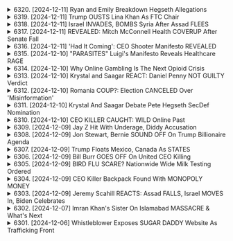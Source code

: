 <details>
<summary>6320. [2024-12-11] Ryan and Emily Breakdown Hegseth Allegations</summary><br>

<a href="https://www.youtube.com/watch?v=wpDoV0G7f6s" target="_blank">
    <img src="https://img.youtube.com/vi/wpDoV0G7f6s/maxresdefault.jpg" 
        alt="[Youtube]" width="200">
</a>

# Ryan and Emily Breakdown Hegseth Allegations

好的。以下為對提供文本進行的重點摘要整理：

**事件摘要:**

這份文本包含對於皮特・海吉斯（Pete Hegseth）的潛在官職（例如國防部首長）之候任進行的討論，並涉及他過往的行為爭議。爭議核心為他可能涉及婚外情及不誠實行為。 這份文本以一份警察報告書作為依據，並從不同角度分析了事件的複雜性。

**主要爭議與證據:**

*   **婚外情指控：** 警方報告書顯示皮特・海吉斯曾發生婚外情。 他承認自己有婚外情，甚至與婚外情對象子嗣。
*   **對婦女的不當行為：** 海吉斯的母親曾在電子郵件中嚴斥他不尊重女性。
*   **飲酒行為：** 他和另一個涉及的女性都飲酒過量，且可能影響了事件的判斷力。
*   **權力關係：** 有人懷疑海吉斯可能利用自己的權力來掩蓋自己的不當行為，或者通過金錢來壓制指控。

**不同角度的分析：**

*   **證據不足：** 許多人認為證據不足以證明海吉斯確實涉及任何不當行為。
*   **政治動機：** 一些人認為海吉斯的指控是出於政治動機，目的是為了阻止他擔任國防部首長。
*   **個人道德：** 即使海吉斯沒有犯法，他的行為也可能讓人對他的道德操守產生質疑。
*   **國家安全：** 有些人擔心海吉斯的不當行為可能會被利用，對國家安全造成威脅。

 **其他重要的觀點：**

*   **媒體偏見：** 提到一些人可能對《福斯與朋友》的主持人和評論員有偏見。
*   **潛在的國家安全風險：** 對於政府官員的個人行為（如飲酒和婚外情）是否構成國安風險進行探討。
*   **系統的腐敗：** 質疑五角大樓內部是否存在更深層的腐敗問題，並認為海吉斯可能是試圖打破這種腐敗的變革者，或是這種腐敗的一部分。

**結論：**

總體而言，這份文本對皮特・海吉斯產生爭議的行為和潛在的候任職位提出了質疑。 對於此事件的分析包括證據的評估、政治動機的懷疑、道德操守的考量，以及對潛在國安風險的警惕。
</details>

<details>
<summary>6319. [2024-12-11] Trump OUSTS Lina Khan As FTC Chair</summary><br>

<a href="https://www.youtube.com/watch?v=e5dVAax-_ws" target="_blank">
    <img src="https://img.youtube.com/vi/e5dVAax-_ws/maxresdefault.jpg" 
        alt="[Youtube]" width="200">
</a>

# Trump OUSTS Lina Khan As FTC Chair

以下是以上內容的重點摘要，以正式的用語、分節和小項方式呈現：

**一、核心論點：倫娜·康與反托拉斯政策的興起**

*   **政策轉變：** 倫娜·康（Lina Khan）作為聯邦貿易委員會（FTC）主席，代表了反托拉斯立場的重大轉變。她挑戰傳統的消費者福利標準（Consumer Welfare Standard），強調保護競爭，而非僅僅關注價格。
*   **挑戰傳統：** 康的強硬態度讓許多企業感到不安，並激發對她的強烈批評。她被指責濫訴訟、過於激進。
*   **跨黨派影響：** 康的立場得到右翼的關注和支援，特別是像馬特·蓋茨等保守派政治人物。這種跨黨派的支援增加了康影響力。
*   **大眾支持：** 康在媒體上備受關注，獲得大量支持。這使得企業界擔憂。

**二、消費者福利標準的爭論**

*   **傳統定義：** 消費者福利標準在過去很長時間裡被視為反托拉斯政策的核心，強調低價和更多選擇。
*   **康的立場：** 康認為，簡單地關注價格可能忽略了更廣泛的社會和道德考量，例如保障工人權益和支持小企業。
*   **企業界批評：** 企業界認為康的標準過於寬泛，可能阻礙創新和經濟增長。

**三、具體事件：FTC對合并收购的介入**

*   **案例分析：** FTC阻止了克羅格收購阿爾伯茨的案例，突顯了康在新時代的反托拉斯政策下，對於企業合併的嚴格審查。
*   **工人視角：** FTC的調查不僅關注消費者影響，還考慮到對勞工的影響，例如工資和工作機會的保障。

**四、政治層面的競爭**

*   **安德魯·費格森 (Andrew Ferguson) 的立場:** 針對費格森拒絕在節目上與康討論的事件，說明了康對傳統保守派媒體和意見領袖的威脅。
*   **媒體戰略：** 分析康如何在新的媒體空間（例如Hassan Piker的直播）建立影響力。

**五、總結**

*   **政策變革：**康的存在代表了美國反托拉斯政策的重要轉折，將競爭政策與勞工權益、社會公平等议题联系起来。
*   **未來展望：** 預計康的政策將引導FTC更加頻繁地對企業合併施加阻力，並推動對大企業更嚴格的監管。
*    **政治影響：** 康的跨黨派支持和媒體關注，代表了一種新型的政治力量，可能對美國的反托拉斯政策產生深遠影響。

希望這份摘要對您有所幫助。
</details>

<details>
<summary>6318. [2024-12-11] Israel INVADES, BOMBS Syria After Assad FLEES</summary><br>

<a href="https://www.youtube.com/watch?v=Va-PsMKboG8" target="_blank">
    <img src="https://img.youtube.com/vi/Va-PsMKboG8/maxresdefault.jpg" 
        alt="[Youtube]" width="200">
</a>

# Israel INVADES, BOMBS Syria After Assad FLEES

## 叙利亚衝突に関する Breaking Points 抜粋の主要点

本稿は、Breaking Pointsにおける動画の要約であり、シリア情勢に関する議論をまとめたものです。

**1. イスラエルのシリア攻撃とアメリカの対応:**

*   **イスラエルの行動:** イスラエルはシリア国内で少なくとも300か所の軍事拠点を攻撃し、シリアの空軍と海軍を破壊したと主張。目的はシリアの武装解除であると示唆。
*   **アメリカの立場:** アメリカ政府はイスラエルの攻撃に対し、公表された情報に基づいて懸念を示す一方、イスラエルとの非公開な対話を通じて問題を解決しようとしている。イスラエルとの同盟関係を重視する一方で、シリアの和平プロセスを混乱させる可能性についても認識。
*   **アメリカ報道官の発言:** シリアのガラン州におけるイスラエルの作戦とダマスカス近辺での攻撃についてイスラエル側に確認を求めている。

**2. シリアの状況と歴史的背景:**

*   **内戦と国家崩壊:** 過去のイラク侵攻や現在の対立におけるアメリカとイスラエルの政策は、シリアの国家能力を損ない、内戦と国家崩壊を招いたと主張。
*   **破綻国家とテロの温床:** シリアの国家崩壊により、アルカイダやISISなどのテロ組織がシリアとイラクに流入し、テロの温床となったと主張。
*   **武装解除の結果：**シリアを武装解除するというイスラエルの主張は、長期的に不安定な状況を生み出す可能性があると危疑されている。

**3. 問題点と懸念事項:**

*   **アメリカの対シリア政策の一貫性の欠如：** アメリカ政府は、イスラエルの行動に対する批判的発言を控え、イスラエルとの対話に重点を置いていることから、対シリア政策の一貫性について疑問の声が上がっている。
*   **シリアの主権侵害：** イスラエルのシリア攻撃は、シリアの主権を侵害する行為であると懸念されている。
*   **破綻国家によるテロの再燃：** シリアの国家崩壊により、再びテロ組織が勢力を拡大する可能性があると危惧されている。

**4. その他:**

*   動画では、シリアにおけるアメリカとイスラエルの政策が、長期的な不安定化とテロの増大を招いたと強く批判されている。
*   イスラエルのシリア攻撃については、その目的と結果について疑問が呈され、長期的な和平への影響を懸念する声が上がっている。
*   シリアの主権と、地域全体の安定を守るために、国際社会がより積極的な役割を果たすべきだと主張されている。
</details>

<details>
<summary>6317. [2024-12-11] REVEALED: Mitch McConnell Health COVERUP After Senate Fall</summary><br>

<a href="https://www.youtube.com/watch?v=he9EFhgzrJM" target="_blank">
    <img src="https://img.youtube.com/vi/he9EFhgzrJM/maxresdefault.jpg" 
        alt="[Youtube]" width="200">
</a>

# REVEALED: Mitch McConnell Health COVERUP After Senate Fall

好的，這是根據提供的文字資料的重點整理，以條列式呈現，並以客觀、正式的用語呈現：

**一、米奇·麥康奈爾（Mitch McConnell）的健康狀況及政治立場**

*   **健康問題：** 米奇·麥康奈爾近期出現身體不適現象，包括跌倒及需要使用絆創膏和手腕護墊。影片展示他的臉部有絆創膏，手腕腫脹發紫。
*   **堅持留任：** 儘管有健康問題，麥康奈爾拒絕請辭，仍堅守共和黨參議院少數派領袖職位，準備迎接即將到來的多數派領袖職位。
*   **對烏克蘭的政治立場：** 麥康奈爾對於持續資助烏克蘭持堅定態度，認為這是攸關民主主義存亡的議題，並積極推動相關資金撥款。
*   **堅持工作的理由：** 麥康奈爾對於自己能夠在議會主動控制資金，並且是掌控議會的委員會主席，對於持續執政有強烈的動力。

**二、對比及補充資訊**

*   **羅伯‧桑德斯 (Bernie Sanders) 的退休計畫：** 桑德斯在一次採訪中表示，他目前任期結束後（89歲時）可能不會再參選，暗示這將是他最後一次任期。
*   **對年齡與政治服務的討論：** 影片中提出，麥康奈爾的年齡可能適合更有活力、想法更清晰的新任議員。

**三、其他**

*   **對政治人物形象的討論：** 影片中對於政治人物呈現親民形象（例如與民眾同坐在飛機上、吃簡單的鮪魚三明治）進行討論。
*   **對個人行為的觀察：** 影片中提到，麥康奈爾堅持自己吃簡單的鮪魚三明治，而不是將其帶到高級艙。

**總結：**

影片內容主要焦點在於討論米奇·麥康奈爾的健康狀況與他為何仍執意繼續留在參議會，並強調他持續支持向烏克蘭撥款，對於民主主義的推動有高度貢獻。影片也輔以對羅伯‧桑德斯退休計畫以及對於政治人物形象的討論，更加完整地呈現政治生態，並引起思考。
</details>

<details>
<summary>6316. [2024-12-11] 'Had It Coming': CEO Shooter Manifesto REVEALED</summary><br>

<a href="https://www.youtube.com/watch?v=SZGf1fbSXpg" target="_blank">
    <img src="https://img.youtube.com/vi/SZGf1fbSXpg/maxresdefault.jpg" 
        alt="[Youtube]" width="200">
</a>

# 'Had It Coming': CEO Shooter Manifesto REVEALED

## Breaking Points の議論まとめ：ユナイテッドヘルスケアー CEO 銃撃事件と医療制度への批判

Breaking Points の議論は、ユナイテッドヘルスケアー CEO であるスティーブン・マンギオンの銃撃死事件を起点とし、医療制度全体に対する広範な批判へと展開しました。

**1. 事件の概要と反応**

*   マンハッタンの路上で発生した銃撃事件により、CEO のスティーブン・マンギオンが死亡。
*   オンライン上で事件に対する反応が分かれ、ドン・ジュニアらの扇動的な投稿や、事件犯を擁護するような声も上がった。
*   議論は、ゴッサム・シティやバットマンの世界観を引き合いに出し、社会の混沌と暴力を反映しているとの指摘もなされた。

**2. 医療制度への批判**

*   ユナイテッドヘルスケアのような企業が、患者のケアよりも株主の利益を优先する医療制度を批判。
*   企業が莫大な利益を得ながら、必要なケアが受けられない人々がいる現状に対する不満が表明された。
*   医療制度の腐敗を定期的に調査していないジャーナリストやメディアへの批判も行った。

**3. トーン・ポリシングと道徳的責任**

*   医療制度に憤慨する人々のトーン・ポリシング (感情的な表現を抑えることで意見の正当性を疑う行為) が問題視された。
*   エッジ・ロードのケンのような強硬な論調を持つ人々への批判が認められつつも、事件犯を擁護するような立場は許容されないとの意見が述べられた。
*   事件を批判する際には、道徳的エネルギーを正しい方向へ向けることが重要であるとし、システム全体の批判を促した。

**4. バットマンとの類似性と社会への示唆**

*   事件の展開や社会の反応は、バットマンの暗く歪んだゴッサム・シティを彷彿とさせる。
*   ブルース・ウェイン（バットマン）の世界観を引き合いに出し、社会の不正や格差を解決するために、資源 (富) をどのように活用すべきかという問いを提起した。
*   富裕層が資源を不正に行使するのではなく、社会問題解決のための慈善活動や支援に貢献すべきであるとの示唆を行った。

**5. まとめ**

事件を起点に、医療制度における問題点や道徳的責任、社会全体の構造的な課題に対する議論が展開された。単なる刑事事件ではなく、社会システム全体の改善を促すことを目的とした議論である。
</details>

<details>
<summary>6315. [2024-12-10] "PARASITES" Luigi's Manifesto Reveals Healthcare RAGE</summary><br>

<a href="https://www.youtube.com/watch?v=lPGFHo_BIgY" target="_blank">
    <img src="https://img.youtube.com/vi/lPGFHo_BIgY/maxresdefault.jpg" 
        alt="[Youtube]" width="200">
</a>

# "PARASITES" Luigi's Manifesto Reveals Healthcare RAGE

## 阿卡迪亞 (Acadia) 醫療機構 醜聞重點整理

以下以客觀且結構化的方式，整理了影片中關於阿卡迪亞醫療機構的指控和相關問題。

**一、核心問題：營利至上的醫療體系**

*  美國的醫療體系優先照顧企業高管和股東的利益，而非病患和社會福祉。阿卡迪亞醫療機構被視為此現象的縮影。

**二、阿卡迪亞的具體指控**

* **詐欺行為:**
    *  偽造病歷，編造記錄以規避責任並增加保險支付金額。
    *  不提供必要的治療，以壓低成本並最大化利潤。
    *  非法約束患者，使其接受不必要的治療，以獲得更多保險理赔。
* **人道關懷缺失:**
    *  嚴重人手不足，導致患者長時間沒有人監護，甚至在無人知曉的情況下死亡。
    *  對暴行與疏忽的指控不斷，導致多家機構遭到調查與封閉（例如：犹他州的分支機構）。
    *  員工遭到過度勞累，並在銷售壓力下偽造記錄。
* **阻礙改革的努力:**
    *  利用政治献金影響立法，阻止可能影響其业务模式的法案（例如：允許藥局直接提供美沙酮）。
    *  在遊說過程中宣稱美沙酮治療與藥物結合才是“黃金標準”，以維護其商業利益，即使這並非真正的最佳方案。
    *  其CEO公开承认，来自和解协议的资金对公司来说是一笔“巨大的福音”。

**三、相關的政治經濟因素**

* **選舉資金與遊說:**
    *  大量資金流入華盛頓，影響醫療保健政策的制定。
    *  政治家對於醫療保險改革的努力有限，即使公眾對於普遍醫療保健的支持度不斷提高。
* **普遍醫療保健的阻礙:**
    *  對於全民医保的支持度虽然在增长，但仍受到政治阻礙。
    *  僅有少數政治家（如伯尼·桑德斯）积极推动以人为本的医療体系变革。

**四、對醫療體系的總結**

*  整個醫療體系充斥著貪婪的中间商，並將患者置於次要地位。
*  現有系統鼓勵虐待患者以獲利，並與阿卡迪亞的行為相符。
*  需要徹底改革，将重点放在人道关懷和患者福祉上。

**結論：**
影片強調，阿卡迪亞醫療機構的案例並非孤例，而是美國營利至上的醫療體系中普遍存在的弊端。若要建立一個真正以人為本的醫療體系，需要進行根本性的改革，清除貪婪的結構，並將疾病治療視為基本人權，而非营利手段。
</details>

<details>
<summary>6314. [2024-12-10] Why Online Gambling Is The Next Opioid Crisis</summary><br>

<a href="https://www.youtube.com/watch?v=qJw7lIO9KeE" target="_blank">
    <img src="https://img.youtube.com/vi/qJw7lIO9KeE/maxresdefault.jpg" 
        alt="[Youtube]" width="200">
</a>

# Why Online Gambling Is The Next Opioid Crisis

## 提拔賭博產業問題之重點整理

以下為針對文本內容，以正式用語和條列式整理之重點摘要，並劃分小節以利閱讀：

**第一節：問題背景與核心論點**

*   **核心論點：** 提拔認為線上賭博產業正迅速發展，對個人和社會造成嚴重的危害，猶如昔日美國鴉片危機或製藥公司濫用止痛藥般，將形成大規模的賭博成癮問題。
*   **商業模式：** 線上賭博產業的商業模式在根本上是不道德的，它透過鎖定易於上癮的群體（“勝者被禁止，敗者被榨乾”）、推廣單場投注等手段獲利，在經濟利益驅動下犧牲了個人福祉。
*   **負面影響：** 提拔擔心賭博成癮將導致家庭暴力、精神疾病和自殺率上升等社會問題。

**第二節：線上賭博產業的具體手法與危害**

*   **單場投注（Single-Game Parlays）：** 線上博彩公司積極推廣「單場串關」，此類賭注雖然誘人，但獲利機率極低，實際上是誘使賭徒頻繁投注的手段。
*   **目標客群：** 線上賭博產業鎖定易成癮族群，透過廣告、獎勵和便捷的投注方式加深成癮行為。
*   **運動聯盟與博彩公司：** 博彩公司與體育聯盟的合作日益緊密，將進一步腐蝕體育運動的公正性與完整性。

**第三節：解決方案建議**

提拔提出以下解決方案，主張回歸更傳統、更嚴格的賭博監管方式：

*   **實體賭場制：** 提倡像英國模式，將賭博活動限制在實體賭場，藉由現金交易和前往賭場的物理行動，增加摩擦，抑制衝動賭博。
*   **公平性原則：** 博彩公司需要遵守公平遊戲原則，如果宣稱任何人都可以贏利，就必須確保所有人都有獲利的机会。
*   **監管與監督：** 嚴格監管體育聯盟與賭博公司的合作，防止利益衝突，維護體育賽事的公正性。
*   **避免過度干預：** 提拔強調避免過度監管，但認為在維護公共利益方面，政府有必要的介入權。

**第四節：對私權及自由的警示**

提拔警告指出，除了政府之外，私營產業也可能威脅個人自由和權利。他強調，賭博公司所造成的危害，是對美國家庭和社會的直接威脅。

**總結：**

提拔認為，線上博彩的快速發展正在形成一個新的社會危機。他呼籲政府、民眾與社會各界，正視問題、採取行動、嚴格監管博彩產業，以保護個人、家庭和社會的利益。
</details>

<details>
<summary>6313. [2024-12-10] Krystal and Saagar REACT: Daniel Penny NOT GUILTY Verdict</summary><br>

<a href="https://www.youtube.com/watch?v=yAKot3_D4rs" target="_blank">
    <img src="https://img.youtube.com/vi/yAKot3_D4rs/maxresdefault.jpg" 
        alt="[Youtube]" width="200">
</a>

# Krystal and Saagar REACT: Daniel Penny NOT GUILTY Verdict

## 文章重點整理：法庭權力、精神健康與社會問題

**一、法庭與權力濫用的問題**

*   **企業訴訟與利益衝突：** 許多法官因持股、投資或配偶關係等原因與企業有利益衝突。
*   **裁決購物（Judge Shopping）：** 企業可選擇對其有利的法庭進行訴訟，尤其在如Elon Musk與X平台（前身Twitter）的案例中可見。
*   **法官權力濫用：** 對法官權力過大的擔憂，認為可能導致腐敗與不公正的裁決，影響司法公義。

**二、精神健康系統的缺陷與案例分析：**

*   **精神健康體系資源不足：** 精神病房床位嚴重缺乏，醫療資源分配不均。
*   **精神健康機關營利性質：** 許多精神病院為營利機構，可能不願意處理複雜或成本較高的病患案例，造成困境。
*   **個權利與公共安全：** 在保障精神病患人權與自決的同時，也需要確保公共安全。過度傾向前者可能導致類似喬丹·內事件的悲劇發生，即精神病患對他人造成傷害。
*   **虐待與疏忽：** M&R (精神健康相關機構)內存在虐待與疏忽現象，亟需改善。
*   **案例：紐約地鐵事件：** 發生在紐約地鐵上的事件凸顯了缺乏社會支持和精神健康資源對弱勢群體的影響。

**三、社會問題與紐約市現況**

*   **交通系統安全問題：** 紐約地鐵的安全性問題加劇，給通勤者帶來威脅，特別是那些在清晨或深夜搭乘交通工具的服務業人員。
*   **底層勞動者的困境：** 清潔員、酒保等底層勞動者不僅遭受暴力威脅，還需要支付高額稅金，生存狀況惡劣。
*   **富者外流：** 富裕階層正在前往新澤西州或佛羅里達州等地區，導致紐約市社會資源和稅收流失。
*   **經濟不平等：** 上述現象加劇了紐約市の經濟社會不平等，需要更完善的社會福利制度。

**四、對獨立媒體的呼籲**

*   **支持獨立媒體：** 呼籲通過訂閱breakingpoints tocom來支持獨立媒體的發展，以提供更真實、多元的視角。

總體來說，該文章批判了權力濫用，尤其關注司法系統，並強調了精神健康系統的不足及其對社會問題的影響。文章呼籲更完善的社會福利制度，以及對獨立媒體的支援。
</details>

<details>
<summary>6312. [2024-12-10] Romania COUP?: Election CANCELED Over 'Misinformation'</summary><br>

<a href="https://www.youtube.com/watch?v=1UWCuhwblvM" target="_blank">
    <img src="https://img.youtube.com/vi/1UWCuhwblvM/maxresdefault.jpg" 
        alt="[Youtube]" width="200">
</a>

# Romania COUP?: Election CANCELED Over 'Misinformation'

## 羅馬尼亞選舉與地緣政治分析：重點整理

本篇文章針對羅馬尼亞局勢，尤其關注選舉過程、外來干預疑慮及相關地緣政治意義提供分析。

**一、選舉過程與疑慮：**

*   **選舉延期與爭議：** 羅馬尼亞總統選舉首輪選舉延期，可能在春季進行重選，引發對選舉合法性與公平性的質疑。
*   **外來干預疑慮：** 存在對羅馬尼亞選舉可能受到外部勢力干預的擔憂，與2016年美國總統大選類似。提及了Facebook、Twitter等社交平台，以及對選舉運動可能存在的資金干預的質疑。
*   **諜報報告爭議：** 前任總統曝光了與選舉相關的諜報報告，引發了關於外部干預的猜測，並受到最高法院的裁決。

**二、地緣政治重要性：**

*   **戰略位置：** 羅馬尼亞位於黑海沿岸，戰略位置顯著。
*   **NATO 基地擴建：** 羅馬尼亞東南部將興建歐洲最大的NATO基地，預計將超過德國的拉姆施泰因基地，顯示 NATO 加強在該地區存在與軍事實力的意圖。
*   **黑海地區安全：** 基地的建設旨在提升在黑海地區的軍事能力，對抗俄羅斯日益增長的影响力。
*   **關鍵盟友角色：** 羅馬尼亞已被視為在烏克蘭戰爭中重要的盟友，其地緣位置和軍事基礎設施至關重要。

**三、對民主和外交政策的批評：**

*   **干預選舉的雙重標準：** 指出以“民主”之名行使干預羅馬尼亞選舉行為的做法，與西方國家強調的民主原則相悖。
*   **歐盟和 NATO 的意圖：** 質疑歐盟和 NATO 干預羅馬尼亞選舉的意圖，並認為這些行為可能源自於對羅馬尼亞過往歷史的擔憂。
*   **假偽與矛盾：**批評西方國家在推廣民主的同時，卻採取干涉他國內政的行為，顯示其存在虛偽和矛盾。
*   **對國內政治的潛在影響：** 質疑選舉干預可能對羅馬尼亞國內政治，以及對羅馬尼亞人民自主決斷權的影響。

**四、總結:**

文章分析羅馬尼亞選舉的複雜局勢，不僅關注選舉過程的合法性，更將目光投向相關國家在地緣政治上的考量。作者對於西方國家的干預行為持批判態度，並且呼籲對民主原則和政治干預之間的平衡進行深思。
</details>

<details>
<summary>6311. [2024-12-10] Krystal And Saagar Debate Pete Hegseth SecDef Nomination</summary><br>

<a href="https://www.youtube.com/watch?v=7SRiTQiLjyA" target="_blank">
    <img src="https://img.youtube.com/vi/7SRiTQiLjyA/maxresdefault.jpg" 
        alt="[Youtube]" width="200">
</a>

# Krystal And Saagar Debate Pete Hegseth SecDef Nomination

好的，以下是對原文的重點整理，以小節和條列式呈現，力求清晰、客觀：

**核心論點：對 Pete Hegseth 的評價與 Trump 政府外務政策展望**

講者對於 Pete Hegseth 成為白宮人事官員抱持樂觀看法，認為 Hegseth 至少具備反對軍事擴張的本能，與 Ron Desantis 相比，Hegseth 更讓人滿意。講者同時對 Trump 政府的外交政策進行了詳細分析，並對其可能發展方向表達了擔憂。

**一、 對 Pete Hegseth 的觀點**

*   **反對軍事擴張：** Hegseth 至少具備不願讓美國捲入海外戰爭的本能。講者認為這點比 Ron Desantis 更重要。
*   **人事任命樂觀：** 講者認為 Hegseth 上任後，可以清除白宮和 Pentagon 內許多官僚，實現改革。
*   **軍隊改革迫切：** 美軍士氣低落、募集困難，需要大規模改革才能應對潛在危機；講者呼籲恢復軍隊士氣，並改善募集狀況。

**二、 對 Trump 政府外交政策的擔憂**

*   **對敘利亞、伊朗持中立態度：** 講者對 Trump 政府近期對敘利亞的回應表示讚賞，並希望 Trump 內閣保持對伊朗的克制態度與不干預政策；他認為 Trump 應該避免僱用支持政權更迭的幕僚，例如 Mike Waltz。
*   **對中台衝突的擔憂：** 講者引用 Bo Woodward 報導指出，Trump 早在 2016 年就暗示如果中國攻打台灣，美國無能為力，並對 Trump 的修辭表達了擔憂。
*  **軍工利弊：** 講者批評樂克希德·马丁等軍工企業的操作模式，認為他們造成的損害比好處多，並呼籲減少 Pentagon 內中高層官員，以降低資源浪費。

**三、 對美國國內政治的批判**

*   **文化保守主義的風險：**講者批判文化保守主義下擁有的寡頭政治議程，認為這會成為保守勢力的幫兇；他強調文化保守主義會被用來推動不符合人民期望的政策。
*   **種族議題的敏感性：** 講者批評一些政府培訓計畫加劇了種族對立，並使不誠實的種族主義者受益，他呼籲停止這些項目。

**四、 對二戰太平洋戰爭的思考**

*   **反思歷史經驗：** 講者通過學習太平洋戰爭的歷史，反思美國的現狀，對美國的發展表示擔憂。

**總體來看，講者對 Hegseth 的人事任命抱有希望，認為他可以促進美國的軍事改革。同時，講者對 Trump 政府的外交政策表示擔憂，並呼籲 Trump 政府採取克制、不干預的政策。**

希望以上整理符合您的需求。
</details>

<details>
<summary>6310. [2024-12-10] CEO KILLER CAUGHT: WILD Online Past</summary><br>

<a href="https://www.youtube.com/watch?v=P-KBMjyHjF4" target="_blank">
    <img src="https://img.youtube.com/vi/P-KBMjyHjF4/maxresdefault.jpg" 
        alt="[Youtube]" width="200">
</a>

# CEO KILLER CAUGHT: WILD Online Past

## 事件重點整理：據稱襲擊紐約州長候選人

本段內容是一名播客主談論關於一名聲稱攻擊紐約州長候選人的嫌疑犯，以及事件背後的複雜因素。以下為重點整理：

**一、事件概要**
*   嫌疑犯是一名軟體工程師，智商據稱在135以上。
*   他涉嫌企圖刺殺紐約州長候選人，並隨後被捕。
*   嫌疑犯隨身攜帶大量現金、偽造身分證等，行為舉動複雜且矛盾。
* 有消息指出，他還拋棄假貨，並帶著「手機訊號阻擋器」。

**二、嫌疑人背景及心理狀態推測**

*   **智能與行為衝突:** 嫌疑人高智商與隨意犯錯的行為之間存在矛盾，值得探討。
*   **精神健康相關疑慮:** 播客主持人暗示嫌疑人可能存在精神健康問題或人格障礙，導致其行為失控。
*   **網路文化影響:** 嫌疑人在網路社群中擁有一定的追隨者，且網絡上的討論與政治觀點可能影響他的行動。
*   **自願被捕的可能性:** 主持人推測，嫌疑人可能故意留下線索，或是利用偽造的身分證來引導警方逮捕自己。

**三、官方訊息與疑點**

*   **官方訊息不一致:** 紐約州政府最初聲稱知道嫌疑人的身分，但後來確認警方並不知道他的真實姓名，而是在一名常客的舉報下才逮到他。
*   **逮捕過程的異常:** 警方並不知道嫌疑人，在數日後才確認他的身分，導致逮捕過程存在許多疑點，主持人認為這可能是嫌疑人主動引導警方逮捕。

**四、事件的政治與社會意義**

*   **網路政治的影響:** 此次事件凸顯了網路社群對現實政治和事件走向的影響。
*   **社會極化與犯罪:** 播客主認為，美國社會的極化趨勢和網路政治的發展，可能導致更多類似事件發生。
*  **對移民問題的爭論：** 嫌疑人的外貌特徵引起了對1920年代移民問題的討論，暗示了社會對身份和歸屬感的關注。

**五、個人反思**

*   **事件的複雜性：** 此次事件涉及多個層次的矛盾和衝突，需要深入分析才能理解。
*   **對社會的反思：** 事件提醒人們關注心理健康問題、網路文化的影響以及社會的極化趨勢。
* **對監禁的反思** 對嫌疑人被判刑的反思。
總結： 此次事件的複雜性不僅僅在於犯罪行為，還在於嫌疑人的身份、動機和事件背後的社會背景。 需要深入探討，才能對事件有更全面的理解。
</details>

<details>
<summary>6309. [2024-12-09] Jay Z Hit With Underage, Diddy Accusation</summary><br>

<a href="https://www.youtube.com/watch?v=DWNUR6fR9WQ" target="_blank">
    <img src="https://img.youtube.com/vi/DWNUR6fR9WQ/maxresdefault.jpg" 
        alt="[Youtube]" width="200">
</a>

# Jay Z Hit With Underage, Diddy Accusation

## 迪迪 (P. Diddy) 性侵指控案及其與傑斯 (Jay-Z) 的關聯 - 內容整理

**總體概述:**

*   此內容主要關於關於音樂巨星迪迪 (P. Diddy) 的性侵及其他犯罪指控的進展，以及對其與傑斯 (Jay-Z) 關聯的討論。
*   目前指控者給出新的名字，將傑斯 (Jay-Z) 列入可能知情或參與者名單。
*   內容包含對相關指控的報導、法律程序、以及對涉案人物背景和關係的評論分析。

**關鍵人物和機構：**

*   **迪迪 (P. Diddy)：** 指控者提出的性侵及犯罪組織的首要嫌疑人。
*   **傑斯 (Jay-Z)：** 被指控可能知情或參與迪迪的犯罪活動。
*   **比昂絲（Beyonce）:**  傑斯之妻，因傑斯與她相遇時她僅16歲，引發人們對傑斯行為的評論。
*   **相關律師:** 提供法律意見、參與訴訟程序，追查事件真相。
* **Breaking Points:** 提供此事件報導的媒體平台。

**主要指控和爭議：**

*   **性侵指控:** 指控者對迪迪提出了包括性侵在內的嚴重指控。
*   **犯罪組織:**  迪迪被指控運作一個大規模的犯罪組織，涉及多名共犯。
*   **傑斯涉入：** 指控者表示傑斯可能知情迪迪的犯罪行為，甚至參與其中。
*   **傑斯與比昂絲的關係：** 指出兩人相遇時的比昂絲年齡太小，對傑斯的行為提出質疑。
*   **缺乏證據：** 指出由於事件發生時間長遠，要證明指控的真實性並不容易。

**關鍵要點：**

*   此事件正在調查中，目前尚未有定論。
*   指控者提供的新資訊將傑斯捲入其中，增加了事件的複雜性。
*   事件涉及到多年前發生的指控，要獲得確鑿證據並非易事。
*   此案件引發了人們對音樂行業中潛在問題的討論，包括權力濫用、性侵、和犯罪行為。

**下一步行動：**

*   持續關注法律程序進展和媒體報導。
*   等待調查部門提供進一步證據和結果。
*   對事件相關人物和組織進行分析和評價。
*   關注此事件對整個音樂行業可能產生的影響。
</details>

<details>
<summary>6308. [2024-12-09] Jon Stewart, Bernie SOUND OFF On Trump Billionaire Agenda</summary><br>

<a href="https://www.youtube.com/watch?v=sjrZBklztHo" target="_blank">
    <img src="https://img.youtube.com/vi/sjrZBklztHo/maxresdefault.jpg" 
        alt="[Youtube]" width="200">
</a>

# Jon Stewart, Bernie SOUND OFF On Trump Billionaire Agenda

以下是以小節整理的內容摘要，使用正式用詞、以條列格式提供：

**I. 核心議題：財政緊縮、支出削減與權力動向**

*   **支出削減爭議:** 本文主要關注由伊隆·馬斯克及其同盟者推動的聯邦支出削減方案。特別是指出削減重點集中於社會福利項目，例如弱勢幼兒的預校教育和退伍軍人福利，與此同時，卻未觸動軍事預算。
*   **權力結構與利益衝突:** 作者批評馬斯克等人利用支出削減議題，進一步鞏固權力，並將財富轉移至少數富豪。作者強調，這些富豪的利益與一般民眾利益背道而馳，他們的目標是削減福利制度，同時增加自身的財富。

**II. 對馬斯克及其團隊的質疑**

*   **動機與目標的質疑:** 作者對馬斯克及其同盟者的動機表示質疑，認為他們可能更偏向於破壞舊秩序，而非真正改善社會。
*   **與戰爭利益集團的關聯:** 作者強調，馬斯克的團隊成員，例如史蒂芬·費因伯格，與軍事產業有著密切的聯繫，這暗示了他們可能不願意削減軍事預算。
*   **矛盾的立場:** 作者批評馬斯克及其團隊成員在文化戰爭議題上的表態，認為他們在一些問題上的立場與實際行動不符。

**III. 對民主黨的回應與分析**

*   **民主黨的被動與妥協:** 作者批評民主黨對財政緊縮議題缺乏積極回應，並且在與富豪合作時，過於妥協，以至於無法有效地捍衛社會福利。
*   **對打破舊秩序的擔憂:** 作者認為，民主黨對現有體系的不信任感，導致他們更容易接受富豪的方案，即使這些方案可能弊大於利。

**IV. 指責與警言**

*   **精英主義與不平等：**作者質疑馬斯克將億萬富豪納入行政團隊的做法，批評這種做法加劇了社會不平等，進一步鞏固了精英階層的利益。
*   **對社會保障制度的威脅：**作者強烈批判緊縮政策，認為這種政策加劇經濟困難，但卻未要求富豪共同承擔責任，並警告這種做法可能導致社會保障制度的崩潰。
*   **政治聯盟的緊張關係：** 文章強調黨內聯盟中潛在的緊張關係，暗示不同勢力之間存在深刻分歧。

總而言之，文章以批判性的視角，分析了伊隆·馬斯克及其同盟者所推動的支出削減方案背後，所隱含的權力動向、利益衝突，以及對社會保障制度的潛在威脅。文章呼籲人們警惕精英主義、不平等，並呼籲民主黨積極捍衛社會福利，拒絕妥協。
</details>

<details>
<summary>6307. [2024-12-09] Trump Floats Mexico, Canada As STATES</summary><br>

<a href="https://www.youtube.com/watch?v=4fX3rlJCXpM" target="_blank">
    <img src="https://img.youtube.com/vi/4fX3rlJCXpM/maxresdefault.jpg" 
        alt="[Youtube]" width="200">
</a>

# Trump Floats Mexico, Canada As STATES

## 美國移民政策及其背後動因深度解析整理

以下為從提供文本中整理出的重點摘要，並以小節歸納，使用正式用語。

**I.  川普總統移民政策及立場**

*   **出生公民權（Birthright Citizenship）：**  川普總統持續主張對美國憲法第十四修正條款的解讀進行修正，限制或取消出生公民權，認為該條款的過度擴大導致非法移民的增加。此舉可能需要立法修訂或透過法院挑戰來實現。
*   **高技能移民：** 川普總統的立場經歷轉變，對於先前一度強硬的高技能移民政策（例如H1-B簽證）採取相對開放的態度。 這可能受到重要助選人、科技公司高管以及高技能移民群體影響。
*   **非法移民：** 川普將非法移民視為一種「補貼」，指出他們在創造廉價勞動力市場及協助大型農業、建築業等產業發展上扮演重要角色，但也認為這造成了社會成本和資源分配問題。

**II.  背後政治及利益集團影響**

*   **大財團與助選人：**  重要助選人 (例如伊隆·馬斯克) 對於川普競選活動的資金投入巨大 (例如捐款2.5億美元)，可能影響其移民政策決策。
*   **科技公司與高技能移民：** 科技行業高管 (例如馬斯克及David Sacco) 與高技能移民群體對於移民改革有強烈訴求，特別是針對H1-B簽證與留學生等問題。
*   **零售業與農業：** 大型零售業 (例如 Tyson Foods) 與農業部門強烈依賴非法移民作為廉價勞動力，這些企業對於限制非法移民持謹慎態度。
*   **商業利益與政治獻金：** 有些商人在中國有大量商業往來，可能透過政治獻金或人脈影響政策。

**III.  政策可行性與法律挑戰**

*   **行政行政令的局限性：** 川普總統若嘗試透過行政命令取消或限制出生公民權，可能會面臨憲法挑戰及司法覆審，最終可能需要立法修訂才能達成。
*   **立法途徑：** 修訂移民法需要國會通過相關法案，但由於兩黨立場分歧，改革過程將充滿挑戰。
*   **利益集團遊說：** 不同利益集團將積極向國會遊說，試圖影響移民政策的制定。

**IV. 其他重點**

*   **對外關係：** 川普政府任命的中國大使可能對中美貿易及移民政策產生影響。
*   **國內勞動力市場：** 廉價非法勞動力對國內勞動力市場的衝擊是社會關注的焦點。
*   **獨立媒體的角色：** 支持獨立媒體將有助於提升公眾對於移民議題的認識及理解。

希望以上整理對於理解文本內容有所幫助。
</details>

<details>
<summary>6306. [2024-12-09] Bill Burr GOES OFF On United CEO Killing</summary><br>

<a href="https://www.youtube.com/watch?v=JXH8zxOm6Vo" target="_blank">
    <img src="https://img.youtube.com/vi/JXH8zxOm6Vo/maxresdefault.jpg" 
        alt="[Youtube]" width="200">
</a>

# Bill Burr GOES OFF On United CEO Killing

以下は、提供されたテキストの要約を、明確かつ客観的な形でまとめたものです。

**1. 医療制度に関する問題提起**

*   テキストは、アメリカの医療保険制度および医療制度全体に対する深刻な異論を提起している。
*   利益追求を目的とする医療産業における不正と、それを正当化しようとする論理を批判的に分析している。
*   肥満、透析、うっ血性心不全などの慢性疾患を利用した価格操作が行われていると主張している。
*   健康にするインセンティブがないシステムであり、患者が病気の状態を維持することで利益が生まれることを指摘している。

**2. 行為者の動機と行動**

*   テキサス州の医療保険会社のCEOであった男性が、インターネット上で「正義」を追求するような行動に出たことを述べている。
*   その動機は、個人的な経験、被害者意識、または単なる狂気である可能性を示唆している。
*   その行為者（CEO）の行動が、医療制度に対する抗議の象徴になったと解釈している。

**3. 法的責任と公判の可能性**

*   行為者の行動に対して法的責任が問われることに触れ、公判が「世紀のメディアイベント」になる可能性があると述べている。
*   被告が自白または弁護戦略を通じて物語を形成し、陪審員の判断が重要になると予測している。
*   陪審の判断は、犯罪の事実ではなく、その行為的正当性に基づいている可能性を示唆している。

**4. 陪審員の影響と物語の展開**

*   陪諸の意見が一致しない場合、混乱が生じる可能性を指摘している。
*   行為者が個人的な苦悩と被害経験を持っているため、物語がさらに拡大する可能性があると述べている。
*   被告の動機を理解する陪審員は、正当化の余地がある行動として解釈する可能性があると示唆している。

**5. メディアへのアピールと支援の呼びかけ**

*   視聴者に対し、動画への「いいね」やコメントによるサポートを呼びかけている。
*   番組の無料配信サービス（breakingpoints.com）への登録を促し、独立系メディアの支援を呼びかけている。

**全体的な印象:**
このテキストは、個人の怒りを背景とした医療制度への批判的な視点と、その批判が社会的な議論を引き起こす可能性を提示している。また、メディアの役割と、情報がどのように消費されるかについても間接的に示唆されている。
</details>

<details>
<summary>6305. [2024-12-09] BIRD FLU SCARE? Nationwide Wide Milk Testing Ordered</summary><br>

<a href="https://www.youtube.com/watch?v=5Zanqtzh1RU" target="_blank">
    <img src="https://img.youtube.com/vi/5Zanqtzh1RU/maxresdefault.jpg" 
        alt="[Youtube]" width="200">
</a>

# BIRD FLU SCARE? Nationwide Wide Milk Testing Ordered

## H5N1 鳥流感、乳製品規制と政策決定に関する考察 - 要約

**はじめに**

本資料は、H5N1 亜種の鳥流感ウイルスが確認された生乳の消費に関する議論、そしてそれに対する政府の規制や政策決定に関する考察をまとめたもの。

**1. H5N1 鳥流感ウイルスの脅威と生乳の安全性**

*   **リスクの現状:** H5N1 に感染した生乳を摂取した人間の事例は、記録上確認されていない。しかし、リスクはあるため、注意が必要である。
*   **個人によるリスク評価:** H5N1 ウイルスに対するリスクをどのように認識するかは個人に委ねられている。
*   **個別消費者の判断:** 生乳を摂取するリスクは、生牡蠣などの他の食品と同様に評価されるべきであり、個人の判断に委ねられる。

**2. 政府の規制と政策決定に対する批判**

*   **芽を摘む政策への疑問:** 鳥流感の初期段階で厳格な規制を行う「芽を摘む政策」に対して批判的であり、過剰な規制ではなく、事態の悪化を待ちたくないという政府の意向が反映されている。
*   **規制の背景と動機:** 規制の決定は、利益団体（特に乳業関係）からの圧力の可能性が示唆されており、政治的・経済的な動機が組み合わさっていると指摘されている。
*  **政策決定の遅延の指摘:** 早期にリスクを抑制するのではなく、問題が深刻化してからも状況を悪化させてしまうような政策決定がなされる傾向があることを批判的に捉えている

**3. 食料品規制に対する個人的意見**

*   **牛乳への個人的嫌悪感:** 牛乳そのものに対する個人的な嫌悪感を示しており（味、生産過程など）、牛乳製品に対する拒否感を持っている。
*  **生乳と殺菌牛乳の比較:** 殺菌されていない生乳よりも、動物から直接絞った殺菌済みの牛乳の方が、安全で体に良いと考え、牛乳の種類に対する好みを述べている。
* **付加価値への不信感:** 乳製品にDHAやオメガ3脂肪酸などの栄養成分を添加することに対して不信感を示している
*   **ヤギミルクとケチャップ:** ヤギミルク（特に生乳）とヤギチーズを好んでおり、逆にケチャップ（特にアメリカ製の過剰な甘さがあるもの）を嫌っている。ケチャップの味の差について言及

**4. 砂糖の過剰摂取への懸念**

*   **砂糖の過剰摂取:** アメリカ料理への砂糖の過剰な添加に強い懸念を表明している。
*   **食習慣に対する提言:** アジアの食事の習慣など、より自然の味を生かした食生活を推奨している

**まとめ**

本資料では、H5N1 鳥流感の脅威を念頭に、政府の規制と政策決定の妥当性を批判的に考察している。また、食生活全般について、砂糖の過剰摂取や食品への添加物などに対する懸念を表明している。
</details>

<details>
<summary>6304. [2024-12-09] CEO Killer Backpack Found With MONOPOLY MONEY</summary><br>

<a href="https://www.youtube.com/watch?v=C17bjL9m8Tk" target="_blank">
    <img src="https://img.youtube.com/vi/C17bjL9m8Tk/maxresdefault.jpg" 
        alt="[Youtube]" width="200">
</a>

# CEO Killer Backpack Found With MONOPOLY MONEY

## Breaking Points 影片重點摘要：逃亡者與監視國家的省思

本摘要整理了 Breaking Points 影片中關於逃亡嫌犯與監控國家相關的討論重點，並將主題分點呈現，以利理解。

**一、案件概述與警方調查進度**

*   **逃亡嫌犯：** 一名潛藏十天、身份不明的嫌犯引發討論，警方至今未公開嫌犯明確身分資訊及完整臉部影像。
*   **證據搜集困難：** 雖然警方已調閱監視器畫面，且嫌犯曾住宿青年旅館，潛藏指紋、DNA等生物證據，但證據的驗證與確認需要時間。
*   **民眾配合度：** 民眾不願主動提供線索，使得警方調查進度受阻。社交媒體社群（如 Tik Tok）甚至出現不配合警方調查的現象，導致篩選可信線索的困難度大幅增加。

**二、對監視國家的反思**

*   **無所遁形的監控：** 現代社會充斥著監控設備與科技，包含監視器、人臉辨識等，使得個人幾乎處於全天候的監控之下。
*   **隱私權與安全：** 面對無孔不入的監控，個人隱私權與安全構成威脅。如何平衡安全需求與保障個人隱私成為重要議題。
*   **監視科技的效率與侷限：** 儘管監控科技高度發展，但並非萬無一失。嫌犯在逃期間仍能巧妙規避監控，顯示科技仍有其侷限性。

**三、監視國家與犯罪逃逸的可能性**

*   **犯罪者利用監視的縫隙：** 犯罪者透過改變穿著、利用監控盲區等手段，規避監控系統。
*   **過去案例的佐證：** 影片提到 Weatherm Underground 的成員，雖然經歷數十年仍未被逮捕，顯示犯罪者即使在監控社會中仍有可能逃脫。
*   **犯罪者是否利用科技漏洞：** 部分推測犯罪者可能利用現有科技漏洞規避監控。

**四、警方調查的挑戰**

*   **過度線索：** 大量湧入的毫無意義的線索，大大增加警方的篩選工作量。
*   **社群不配合：** 社群媒體社群的不配合，使得警方難以獲得有效資訊。
*   **證據驗證需要時間：** 指紋、DNA 等生物證據的驗證與確認需要時間。

**五、影片結語**

*   **對監視國家的反思：** 呼籲對現代社會無所不在的監控系統進行反思，思考其目的、影響以及與個人隱私權之間的關係。
*   **對於罪犯的逃逸的可能性：** 即使在高度監控的社會中犯罪者仍有可能逃脫，呼籲對於監控系統的有效性保持警惕。
* **獨立媒體的價值:** 呼籲支持獨立媒體，以確保資訊的多元性和客觀性。
</details>

<details>
<summary>6303. [2024-12-09] Jeremy Scahill REACTS: Assad FALLS, Israel MOVES In, Biden Celebrates</summary><br>

<a href="https://www.youtube.com/watch?v=b_aCJI-bRA0" target="_blank">
    <img src="https://img.youtube.com/vi/b_aCJI-bRA0/maxresdefault.jpg" 
        alt="[Youtube]" width="200">
</a>

# Jeremy Scahill REACTS: Assad FALLS, Israel MOVES In, Biden Celebrates

## 叙利亚局势及相关地缘政治分析: 摘要与重点整理

**核心论点:** 该视频讨论了叙利亚局势的复杂性，揭示了地缘政治的多个层面，包括美国，俄罗斯，伊朗和特朗普政府的影响，以及对叙利亚当地社会的影响。

**一、叙利亚局势当前状况**

*   **HTS 组织品牌重塑:**  HTS（原“叙利亚自由军”）正在经历品牌重塑，英国及联合国正在考虑取消其恐怖组织标记，暗示国际社会态度的潜在转变。
*   **美国态度的两面性:** 美国在叙利亚的策略是机会主义的，旨在保障国家资源和削弱俄罗斯的影响。
*   **俄罗斯力量的削弱:**  美国希望俄罗斯从叙利亚港口及空军基地撤退，表明美国的目标是阻止俄罗斯在中东建立立足点。
*   **对当地人民的关注:**  在强调地缘政治因素的同时，强调有必要关注叙利亚人民及他们的观点。

**二、美国地缘政治目标**

*   **遏制俄罗斯:**  美国的目标是阻止俄罗斯在中东设立长期战略基地，这是冷战时期逻辑的延续。
*   **推翻伊朗政权:**  美国希望推翻伊朗政府，认为伊朗正在寻求核武器，并加剧地区紧张局势。
*   **中东多米诺效应:**  伊朗认为，美国的政策可能会在中东引发多米诺效应，导致地区局势动荡。

**三、特朗普政府的影响**

*  **对以色列的自由:**  特朗普政府对以色列采取相对宽松的态度，放任其行动。
*   **权力制衡:** 特朗普政府初期，内部存在关于中东政策的权力制衡，例如保守派（例如约翰·博尔顿）和特朗普本人之间的冲突。
*   **美国帝国主义策略:** 特朗普政府具有超军事行动的倾向，但同时具有一定程度的美国帝国主义策略的破除意愿。
*  **潜在的地区冲突:** 存在潜在的地区冲突，包括破坏阿克萨清真寺，以及推翻叙利亚和伊朗政权。
*   **其他阿拉伯首都的担忧:** 其他阿拉伯国家的专制政权担心美国政策可能导致政权更迭，产生不稳定因素。

**四、主要影响因素与复杂性**

*   **叙利亚人民的视角：** 强调关注叙利亚人民的观点和需求的重要性。
*   **HTS组织与国际社会：** 探讨HTS组织品牌重塑及其背后暗示的国际关系调整。
*   **俄罗斯在中东的战略：** 分析俄罗斯在中东的影响和利益，以及美国对抗俄罗斯的策略。
*   **伊朗的反应：** 评估伊朗对当前局势的反应和应对措施。
*  **特朗普政府的政策和影响：** 分析特朗普政府在中东地区采取的政策和可能造成的后果。

**五、总结**

该视频强调，叙利亚局势的复杂性源于多方力量之间的竞争和博弈，以及地缘政治因素的深刻影响。在关注地缘政治因素的同时，需要关注叙利亚人民的利益和需求，寻求可持续的解决方案。
</details>

<details>
<summary>6302. [2024-12-07] Imran Khan's Sister On Islamabad MASSACRE & What's Next</summary><br>

<a href="https://www.youtube.com/watch?v=gFwvFyyu8bE" target="_blank">
    <img src="https://img.youtube.com/vi/gFwvFyyu8bE/maxresdefault.jpg" 
        alt="[Youtube]" width="200">
</a>

# Imran Khan's Sister On Islamabad MASSACRE & What's Next

## 全文重點整理：伊姆蘭·罕及其支持者現狀分析

以下將文字內容整理成清晰、客觀的重點，並使用正式用語和條列格式呈現。

**I. 政治形勢與鎮壓**

*   **政治迫害：** 政府對反對者進行鎮壓，包括逮捕、虐待，並威脅反對者家屬。
*   **暴力威脅：** 面临狙击手的袭击，且担心抗议活动會升級為暴力對峙和槍戰。政府不希望看到民众持枪反抗。
*   **信息控制：** 媒體受到控制，反對派訊息受阻。
*   **公民權利受限：** 政治參與受到限制，言論和集會自由受到威脅。

**II. 伊姆蘭·罕的政治策略與理念**

*   **僑民重要性：** 伊姆蘭·罕一直重視離散僑胞在國家發展中的作用，計畫將僑胞融入政治體系，賦予僑民投票權，希望侨民可以投資巴基斯坦。
*   **公民不服從：** 伊姆蘭·罕呼籲僑胞採取公民不服從的形式，暫時減少對巴基斯坦的匯款，以迫使政府重視僑民的貢獻和權益。
*   **關注基層：** 強調重視巴基斯坦普通民众的利益，希望透過僑民的捐助，改善國家基建和教育。
*   **反腐倡廉：** 伊姆蘭·罕提倡廉潔透明的政治，改革既存的政治體制。

**III. 僑民的角色與匯款影響**

*   **經濟支柱：** 巴基斯坦僑民每年匯回的資金高達120億到200億美元，是巴國經濟的重要支柱。
*   **政治壓力：** 僑民透過海外抗議和遊行等方式，對巴國內政府施加壓力。
*   **親屬安全：** 巴基斯坦政府會威脅海外巴基斯坦人的親屬，以阻止他們在海外發聲抗議。
*   **資金流向與權力：** 海外匯款已成為巴基斯坦內部的權力運作資源，因此伊姆蘭·罕呼籲僑民暫停一部分匯款，以對巴國政府施加壓力。

**IV. 伊姆蘭·罕籲僑民採取行動**

*   **暫緩匯款：** 伊姆蘭·罕呼籲僑民在未來三至四個月內，暫緩15%至20%的匯款，以展現對政府的不滿。
*   **海外發聲：** 鼓勵僑民在美國、英國、歐洲等地積極發聲，支持巴基斯坦的政治改革。
*   **公民不服從：** 將暫緩匯款定義為一種公民不服從的形式，以強調僑民影響力。
*   **保護親屬：** 呼籲僑民保護巴基斯坦境內親屬的人身安全，避免因海外發聲而遭受迫害。

總結：伊姆蘭·罕目前主要依靠僑民的支持，並呼籲僑民採取行動，透過經濟和政治手段反對現任政府。重點在於強化僑民影響力，並讓政府重視僑民的貢獻和權益。
</details>

<details>
<summary>6301. [2024-12-06] Whistleblower Exposes SUGAR DADDY Website As Trafficking Front</summary><br>

<a href="https://www.youtube.com/watch?v=_fxqoKWbDus" target="_blank">
    <img src="https://img.youtube.com/vi/_fxqoKWbDus/maxresdefault.jpg" 
        alt="[Youtube]" width="200">
</a>

# Whistleblower Exposes SUGAR DADDY Website As Trafficking Front

## 訪談重點整理 (布魯克·尤里克)

**背景:**
*   布魯克·尤里克 (Brook Urick) 是性產業的內部人士，之前曾在線上性交易平台工作，著有揭露平台內幕的書籍《Wink Wink Nudge Nudge》。
    *   本書旨在揭露線上性交易平台的秘密、對未成年者的剝削，以及背後可能存在的權力勾結。

**線上交易平台與犯罪問題:**

*   **人員誘騙與警力滲入:** 布魯克在公司內部發現，有警官使用平台進行調查，甚至有警官以虛假身份誘騙用戶。
*   **政治家與名流涉入:**  布魯克聽說許多政治家與名流透過平台與用戶建立關係，這些關係可能是為了政治目的或進行非法活動。
*   **哈尼波特 (Honeypot) 策略:** 平台被用於進行情報搜集，權力機構可能利用平台進行性交易，以獲取機密信息或控制他人。
*   **身份偽造問題:** 布魯克了解到，某些用戶使用偽造身份文件進行活動，例如喬爾·格林伯格 (Joel Greenberg) 用偽造身份文件參與活動。
*   **潛在的人口販運與未成年者性交易:** 布魯克明確表示平台經常被濫用於人口販運，甚至有未成年者在此交易，存在未成年者性交易的風險。

**權力結構與潛在勾結:**

*   **潛藏的情報活動:** 布魯克提到，權力機構極可能在華盛頓特區、紐約和拉斯維加斯等地設置哈尼波特，以進行情報收集和操控。
*   **權力勾結的隱蔽性:** 布魯克雖然缺乏直接證據，但她認為，有證據顯示權力機構利用這些平台來擴大影響力。
*   **潛在的政治影響力:** 布魯克指出，某些用戶的權力地位可能被利用來操控政治活動。

**法律與安全問題:**

*   **NDA (保密協定) 的限制:** 布魯克簽署了退職金交易的NDA，限制了她揭露犯罪企業的內幕。 然而，她聘請了法律顧問，以確保她能夠在法律允許的範圍內公開信息。
*   **潛在的法律威脅:** 布魯克期待可能會受到公司法律行動或訴訟的威脅，但到目前為止尚未收到。

**總結:**
*   布魯克揭示了線上性交易平台的黑暗面，強調了平台潛在的犯罪行為、權力勾結和法律風險。
*   她認為這些平台不僅僅是商業場所，而是權力鬥爭的工具和非法活動的溫床。
*   她希望她的爆料和書籍能夠促使人們更加警惕這些平台的風險，並採取更有效的措施來保護未成年人，懲處犯罪者。
</details>

